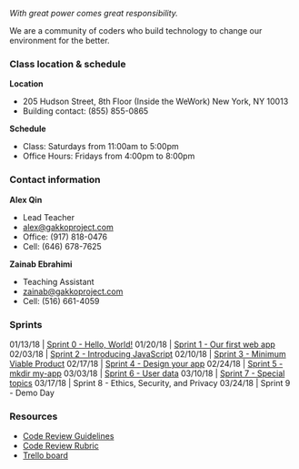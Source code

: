 
*With great power comes great responsibility.*

We are a community of coders who build technology to change our environment for the better.

### Class location & schedule

**Location** 

* 205 Hudson Street, 8th Floor (Inside the WeWork) New York, NY 10013
* Building contact: (855) 855-0865

**Schedule**

* Class: Saturdays from 11:00am to 5:00pm
* Office Hours: Fridays from 4:00pm to 8:00pm

### Contact information

**Alex Qin**

* Lead Teacher 
* alex@gakkoproject.com 
* Office: (917) 818-0476 
* Cell: (646) 678-7625

**Zainab Ebrahimi**

* Teaching Assistant 
* zainab@gakkoproject.com 
* Cell: (516) 661-4059

### Sprints

01/13/18 | [Sprint 0 - Hello, World!](http://github.com/code-forward/sprint-0)
01/20/18 | [Sprint 1 - Our first web app](http://github.com/code-forward/sprint-1)
02/03/18 | [Sprint 2 - Introducing JavaScript](http://github.com/code-forward/sprint-2)
02/10/18 | [Sprint 3 - Minimum Viable Product](http://github.com/code-forward/sprint-3)
02/17/18 | [Sprint 4 - Design your app](http://github.com/code-forward/sprint-4)
02/24/18 | [Sprint 5 - mkdir my-app](http://github.com/code-forward/sprint-5)
03/03/18 | [Sprint 6 - User data](http://github.com/code-forward/sprint-6)
03/10/18 | [Sprint 7 - Special topics](http://github.com/code-forward/sprint-7)
03/17/18 | Sprint 8 - Ethics, Security, and Privacy
03/24/18 | Sprint 9 - Demo Day

### Resources

* [Code Review Guidelines](code-review-guidelines.md)
* [Code Review Rubric](code-review-rubric.md)
* [Trello board](https://trello.com/b/UvO8XBm6/code-forward)
